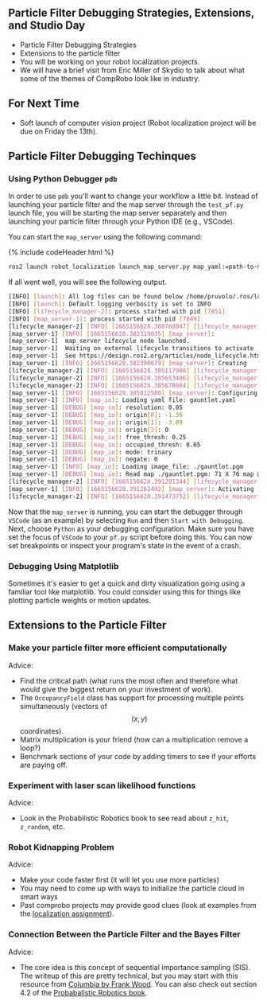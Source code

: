 ## Particle Filter Debugging Strategies, Extensions, and Studio Day

* Particle Filter Debugging Strategies
* Extensions to the particle filter
* You will be working on your robot localization projects.
* We will have a brief visit from Eric Miller of Skydio to talk about what some of the themes of CompRobo look like in industry. 

## For Next Time

* Soft launch of computer vision project (Robot localization project will be due on Friday the 13th).

## Particle Filter Debugging Techinques

### Using Python Debugger ``pdb``

In order to use ``pdb`` you'll want to change your workflow a little bit.  Instead of launching your particle filter and the map server through the ``test_pf.py`` launch file, you will be starting the map server separately and then launching your particle filter through your Python IDE (e.g., VSCode).

You can start the ``map_server`` using the following command:

{% include codeHeader.html %}
```bash
ros2 launch robot_localization launch_map_server.py map_yaml:=path-to-map-yaml 
```

If all went well, you will see the following output.

```bash
[INFO] [launch]: All log files can be found below /home/pruvolo/.ros/log/2022-10-07-11-30-28-273830-pruvolo-Precision-3551-7847
[INFO] [launch]: Default logging verbosity is set to INFO
[INFO] [lifecycle_manager-2]: process started with pid [7851]
[INFO] [map_server-1]: process started with pid [7849]
[lifecycle_manager-2] [INFO] [1665156628.380768047] [lifecycle_manager]: Creating
[map_server-1] [INFO] [1665156628.382319035] [map_server]: 
[map_server-1] 	map_server lifecycle node launched. 
[map_server-1] 	Waiting on external lifecycle transitions to activate
[map_server-1] 	See https://design.ros2.org/articles/node_lifecycle.html for more information.
[map_server-1] [INFO] [1665156628.382390679] [map_server]: Creating
[lifecycle_manager-2] [INFO] [1665156628.385117900] [lifecycle_manager]: Creating and initializing lifecycle service clients
[lifecycle_manager-2] [INFO] [1665156628.385653406] [lifecycle_manager]: Starting managed nodes bringup...
[lifecycle_manager-2] [INFO] [1665156628.385678064] [lifecycle_manager]: Configuring map_server
[map_server-1] [INFO] [1665156628.385812580] [map_server]: Configuring
[map_server-1] [INFO] [map_io]: Loading yaml file: gauntlet.yaml
[map_server-1] [DEBUG] [map_io]: resolution: 0.05
[map_server-1] [DEBUG] [map_io]: origin[0]: -1.36
[map_server-1] [DEBUG] [map_io]: origin[1]: -3.09
[map_server-1] [DEBUG] [map_io]: origin[2]: 0
[map_server-1] [DEBUG] [map_io]: free_thresh: 0.25
[map_server-1] [DEBUG] [map_io]: occupied_thresh: 0.65
[map_server-1] [DEBUG] [map_io]: mode: trinary
[map_server-1] [DEBUG] [map_io]: negate: 0
[map_server-1] [INFO] [map_io]: Loading image_file: ./gauntlet.pgm
[map_server-1] [DEBUG] [map_io]: Read map ./gauntlet.pgm: 71 X 76 map @ 0.05 m/cell
[lifecycle_manager-2] [INFO] [1665156628.391201344] [lifecycle_manager]: Activating map_server
[map_server-1] [INFO] [1665156628.391262492] [map_server]: Activating
[lifecycle_manager-2] [INFO] [1665156628.391473752] [lifecycle_manager]: Managed nodes are active
```

Now that the ``map_server`` is running, you can start the debugger through ``VSCode`` (as an example) by selecting ``Run`` and then ``Start with Debugging``.  Next, choose ``Python`` as your debugging configuration.  Make sure you have set the focus of ``VSCode`` to your ``pf.py`` script before doing this.  You can now set breakpoints or inspect your program's state in the event of a crash.

### Debugging Using Matplotlib

Sometimes it's easier to get a quick and dirty visualization going using a familiar tool like matplotlib.  You could consider using this for things like plotting particle weights or motion updates.

## Extensions to the Particle Filter

### Make your particle filter more efficient computationally

Advice:
* Find the critical path (what runs the most often and therefore what would give the biggest return on your investment of work).
* The ``OccupancyField`` class has support for processing multiple points simultaneously (vectors of $$(x,y)$$ coordinates).
* Matrix multiplication is your friend (how can a multiplication remove a loop?)
* Benchmark sections of your code by adding timers to see if your efforts are paying off.

### Experiment with laser scan likelihood functions

Advice:
* Look in the Probabilistic Robotics book to see read about ``z_hit``, ``z_random``, etc.

### Robot Kidnapping Problem

Advice:
* Make your code faster first (it will let you use more particles)
* You may need to come up with ways to initialize the particle cloud in smart ways
* Past comprobo projects may provide good clues (look at examples from the [localization assignment](../assignments/robot_localization)). 

### Connection Between the Particle Filter and the Bayes Filter

Advice:
* The core idea is this concept of sequential importance sampling (SIS).  The writeup of this are pretty technical, but you may start with this resource from [Columbia by Frank Wood](http://www.stat.columbia.edu/~fwood/Tutorials/sequential_monte_carlo.pdf). You can also check out section 4.2 of the [Probabalistic Robotics book](https://docs.ufpr.br/~danielsantos/ProbabilisticRobotics.pdf). 
